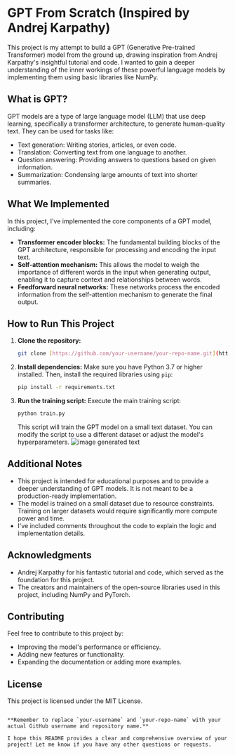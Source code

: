 

# GPT From Scratch (Inspired by Andrej Karpathy)

This project is my attempt to build a GPT (Generative Pre-trained Transformer) model from the ground up, drawing inspiration from Andrej Karpathy's insightful tutorial and code.  I wanted to gain a deeper understanding of the inner workings of these powerful language models by implementing them using basic libraries like NumPy.

## What is GPT?

GPT models are a type of large language model (LLM) that use deep learning, specifically a transformer architecture, to generate human-quality text. They can be used for tasks like:

* Text generation: Writing stories, articles, or even code.
* Translation: Converting text from one language to another.
* Question answering: Providing answers to questions based on given information.
* Summarization: Condensing large amounts of text into shorter summaries.

## What We Implemented

In this project, I've implemented the core components of a GPT model, including:

* **Transformer encoder blocks:** The fundamental building blocks of the GPT architecture, responsible for processing and encoding the input text.
* **Self-attention mechanism:** This allows the model to weigh the importance of different words in the input when generating output, enabling it to capture context and relationships between words.
* **Feedforward neural networks:** These networks process the encoded information from the self-attention mechanism to generate the final output.

## How to Run This Project
1. **Clone the repository:**
   ```bash
   git clone [https://github.com/your-username/your-repo-name.git](https://github.com/your-username/your-repo-name.git)
   ```

2. **Install dependencies:**
   Make sure you have Python 3.7 or higher installed. Then, install the required libraries using `pip`:
   ```bash
   pip install -r requirements.txt
   ```

3. **Run the training script:**
   Execute the main training script:
   ```bash
   python train.py
   ```
   This script will train the GPT model on a small text dataset. You can modify the script to use a different dataset or adjust the model's hyperparameters.
   ![image](https://github.com/user-attachments/assets/af79ea3d-8836-483e-92ea-e3bcba40a3a5)
generated text

## Additional Notes

* This project is intended for educational purposes and to provide a deeper understanding of GPT models. It is not meant to be a production-ready implementation.
* The model is trained on a small dataset due to resource constraints. Training on larger datasets would require significantly more compute power and time.
* I've included comments throughout the code to explain the logic and implementation details.

## Acknowledgments

* Andrej Karpathy for his fantastic tutorial and code, which served as the foundation for this project.
* The creators and maintainers of the open-source libraries used in this project, including NumPy and PyTorch.

## Contributing

Feel free to contribute to this project by:

* Improving the model's performance or efficiency.
* Adding new features or functionality.
* Expanding the documentation or adding more examples.

## License

This project is licensed under the MIT License.
```

**Remember to replace `your-username` and `your-repo-name` with your actual GitHub username and repository name.**

I hope this README provides a clear and comprehensive overview of your project! Let me know if you have any other questions or requests.
